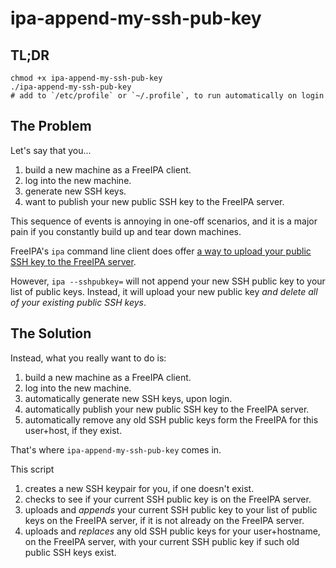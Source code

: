 # ipa-append-my-ssh-pub-key

## TL;DR
```
chmod +x ipa-append-my-ssh-pub-key
./ipa-append-my-ssh-pub-key
# add to `/etc/profile` or `~/.profile`, to run automatically on login
```

## The Problem
Let's say that you...
1. build a new machine as a FreeIPA client.
1. log into the new machine.
1. generate new SSH keys.
1. want to publish your new public SSH key to the FreeIPA server.

This sequence of events is annoying in one-off scenarios, and it is a major
pain if you constantly build up and tear down machines.

FreeIPA's `ipa` command line client does offer [a way to upload your public SSH key to the FreeIPA server](https://access.redhat.com/documentation/en-us/red_hat_enterprise_linux/6/html/identity_management_guide/user-keys#uploading-user-keys).

However, `ipa --sshpubkey=` will not append your new SSH public key to your list
of public keys.  Instead, it will upload your new public key *and* *delete*
*all* *of* *your* *existing* *public* *SSH* *keys*.

## The Solution
Instead, what you really want to do is:
1. build a new machine as a FreeIPA client.
1. log into the new machine.
1. automatically generate new SSH keys, upon login.
1. automatically publish your new public SSH key to the FreeIPA server.
1. automatically remove any old SSH public keys form the FreeIPA
   for this user+host, if they exist.

That's where `ipa-append-my-ssh-pub-key` comes in.

This script
1. creates a new SSH keypair for you, if one doesn't exist.
1. checks to see if your current SSH public key is on the FreeIPA server.
1. uploads and *appends* your current SSH public key to your list of public keys
   on the FreeIPA server, if it is not already on the FreeIPA server.
1. uploads and *replaces* any old SSH public keys for your user+hostname, on the FreeIPA server,
   with your current SSH public key if such old public SSH keys exist.
